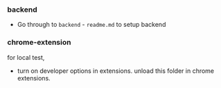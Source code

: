 ### backend
- Go through to `backend` - `readme.md` to setup backend

### chrome-extension

for local test,
- turn on developer options in extensions. unload this folder in chrome extensions. 
